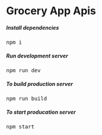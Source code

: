 <h1>Grocery App Apis</h1>

<h5>Install dependencies</h5>
<pre>npm i</pre>

<h5>Run development server</h5>
<pre>npm run dev</pre>

<h5>To build production server</h5>
<pre>npm run build</pre>

<h5>To start producation server</h5>
<pre>npm start</pre>